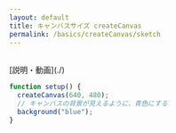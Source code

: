 ```yaml
---
layout: default
title: キャンバスサイズ createCanvas
permalink: /basics/createCanvas/sketch
---
```

<script src="sketch.js"></script>
<div id="p5js_div"></div>
<br />
[説明・動画](./)


```js
function setup() {
  createCanvas(640, 480);
  // キャンバスの背景が見えるように、青色にする
  background("blue");
}
```
